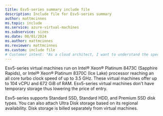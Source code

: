 ```yaml
---
title: Esv5-series summary include file
description: Include file for Esv5-series summary
author: mattmcinnes
ms.topic: include
ms.service: azure-virtual-machines
ms.subservice: sizes
ms.date: 08/01/2024
ms.author: mattmcinnes
ms.reviewer: mattmcinnes
ms.custom: include file
# Customer intent: "As a cloud architect, I want to understand the specifications and capabilities of Esv5-series virtual machines, so that I can assess their suitability for my organization's workload requirements."
---
```

Esv5-series virtual machines run on Intel® Xeon® Platinum 8473C (Sapphire Rapids), or Intel® Xeon® Platinum 8370C (Ice Lake) processor reaching an all core turbo clock speed of up to 3.5 GHz. These virtual machines offer up to 104 vCPU and 672 GiB of RAM. Esv5-series virtual machines don't have temporary storage thus lowering the price of entry.

Esv5-series supports Standard SSD, Standard HDD, and Premium SSD disk types. You can also attach Ultra Disk storage based on its regional availability. Disk storage is billed separately from virtual machines.
